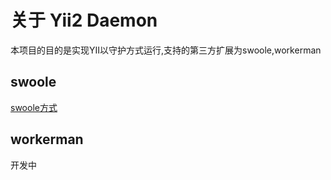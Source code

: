 关于 Yii2 Daemon
==================

本项目的目的是实现YII以守护方式运行,支持的第三方扩展为swoole,workerman

## swoole

[swoole方式](doc/swoole.md)

## workerman

开发中
